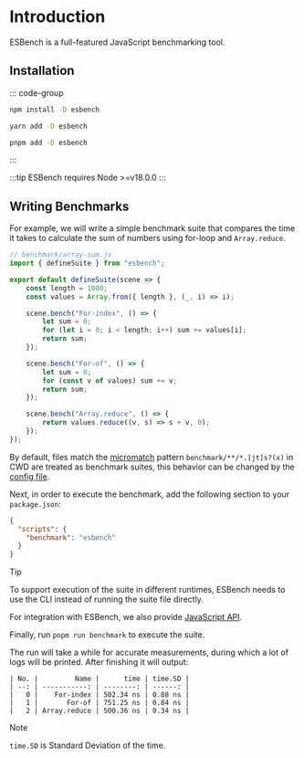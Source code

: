 # Introduction

ESBench is a full-featured JavaScript benchmarking tool.

## Installation

::: code-group
```bash [npm]
npm install -D esbench
```
```bash [yarn]
yarn add -D esbench
```
```bash [pnpm]
pnpm add -D esbench
```
:::

:::tip
ESBench requires Node >=v18.0.0
:::

## Writing Benchmarks

For example, we will write a simple benchmark suite that compares the time it takes to calculate the sum of numbers using for-loop and `Array.reduce`.

```javascript
// benchmark/array-sum.js
import { defineSuite } from "esbench";

export default defineSuite(scene => {
	const length = 1000;
	const values = Array.from({ length }, (_, i) => i);

	scene.bench("For-index", () => {
		let sum = 0;
		for (let i = 0; i < length; i++) sum += values[i];
		return sum;
	});

	scene.bench("For-of", () => {
		let sum = 0;
		for (const v of values) sum += v;
		return sum;
	});

	scene.bench("Array.reduce", () => {
		return values.reduce((v, s) => s + v, 0);
	});
});
```

By default, files match the [micromatch](https://github.com/micromatch/micromatch) pattern `benchmark/**/*.[jt]s?(x)` in CWD are treated as benchmark suites, this behavior can be changed by the [config file](./config).

Next, in order to execute the benchmark, add the following section to your `package.json`:

```json
{
  "scripts": {
    "benchmark": "esbench"
  }
}
```

> [!TIP]
> To support execution of the suite in different runtimes, ESBench needs to use the CLI instead of running the suite file directly.
>
> For integration with ESBench, we also provide [JavaScript API](../api/runner).

Finally, run `pnpm run benchmark` to execute the suite.

The run will take a while for accurate measurements, during which a lot of logs will be printed. After finishing it will output:

```text
| No. |         Name |      time | time.SD |
| --: | -----------: | --------: | ------: |
|   0 |    For-index | 502.34 ns | 0.88 ns |
|   1 |       For-of | 751.25 ns | 0.84 ns |
|   2 | Array.reduce | 500.36 ns | 0.34 ns |
```

> [!NOTE]
> `time.SD` is Standard Deviation of the time.
